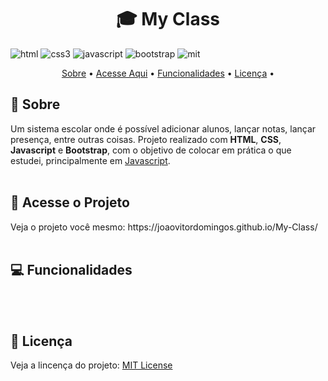 [JAVASCRIPT__BADGE]: https://img.shields.io/badge/Javascript-000?style=for-the-badge&logo=javascript
[HTML__BADGE]: https://img.shields.io/badge/html5-%23E34F26.svg?style=for-the-badge&logo=html5&logoColor=white 
[CSS__BADGE]: https://img.shields.io/badge/css3-%231572B6.svg?style=for-the-badge&logo=css3&logoColor=white
[BOOTSTRAP__BADGE]: https://img.shields.io/badge/bootstrap-%238511FA.svg?style=for-the-badge&logo=bootstrap&logoColor=white 
[MIT__BADGE]: https://img.shields.io/github/license/Naereen/StrapDown.js.svg

<h1 align="center" style="font-weight: bold;">🎓 My Class</h1>

![html][HTML__BADGE]
![css3][CSS__BADGE]
![javascript][JAVASCRIPT__BADGE]
![bootstrap][BOOTSTRAP__BADGE]
![mit][MIT__BADGE]

<p align="center">
  <a href="#sobre">Sobre</a> • 
  <a href="#acesso">Acesse Aqui</a> • 
  <a href="#funcionalidades">Funcionalidades</a> • 
  <a href="#licenca">Licença</a> •
</p>

<!--
<p align="center">
    <img src="../.github/example.png" alt="Image Example" width="400px">
</p>
-->

<h2 id="sobre">📌 Sobre</h2>
Um sistema escolar onde é possível adicionar alunos, lançar notas, lançar presença, entre outras coisas. Projeto realizado com <strong>HTML</strong>, <strong>CSS</strong>, <strong>Javascript</strong> e  <strong>Bootstrap</strong>, com o objetivo de colocar em prática o que estudei, principalmente em <ins>Javascript</ins>.
<br>
<br>

<h2 id="acesso">🚀 Acesse o Projeto</h2>
Veja o projeto você mesmo: https://joaovitordomingos.github.io/My-Class/
<br>
<br>

<h2 id="funcionalidades">💻 Funcionalidades</h2>

<br>
<br>

<h2 id="licenca">📃 Licença</h2>
Veja a lincença do projeto: <a href="https://github.com/JoaoVitorDomingos/My-Class/tree/main?tab=MIT-1-ov-file">MIT License</a>
<br>
<br>
